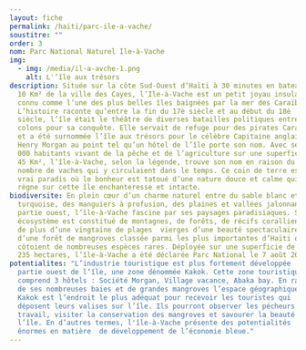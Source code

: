 ```yaml
---
layout: fiche
permalink: /haiti/parc-ile-a-vache/
soustitre: ""
order: 3
nom: Parc National Naturel Ile-à-Vache
img:
  - img: /media/il-a-avche-1.png
    alt: L'’île aux trésors
description: Située sur la côte Sud-Ouest d’Haïti à 30 minutes en bateau soit à
  10 Km² de la ville des Cayes, l’Ile-à-Vache est un petit joyau insulaire
  connu comme l’une des plus belles îles baignées par la mer des Caraïbes.
  L’histoire raconte qu’entre la fin du 17è siècle et au début du 18è
  siècle, l’île était le théâtre de diverses batailles politiques entre les
  colons pour sa conquête. Elle servait de refuge pour des pirates Caraïbes
  et a été surnommée l’île aux trésors pour le célèbre Capitaine anglais
  Henry Morgan au point tel qu’un hôtel de l’île porte son nom. Avec ses 14
  000 habitants vivant de la pêche et de l’agriculture sur une superficie de
  45 Km², l’île-à-Vache, selon la légende, trouve son nom en raison du
  nombre de vaches qui y circulaient dans le temps. Ce coin de terre est un
  vrai paradis où le bonheur est tatoué d’une nature douce et calme qui
  règne sur cette île enchanteresse et intacte.
biodiversite: En plein cœur d’un charme naturel entre du sable blanc et une mer
  turquoise, des manguiers à profusion, des plaines et vallées jalonnant sa
  partie ouest, l’île-à-Vache fascine par ses paysages paradisiaques. Son
  écosystème est constitué de montagnes, de forêts, de récifs coralliens et
  de plus d’une vingtaine de plages  vierges d’une beauté spectaculaire,
  d’une forêt de mangroves classée parmi les plus importantes d’Haïti où se
  côtoient de nombreuses espèces rares. Déployée sur une superficie de 11
  235 hectares, l’île-à-Vache a été déclarée Parc National le 7 août 2013.
potentialites: "L’industrie touristique est plus fortement développée  dans la
  partie ouest de l’île, une zone dénommée Kakok. Cette zone touristique
  comprend 3 hôtels : Société Morgan, Village vacance, Abaka bay. En raison
  de ses nombreuses baies et de grandes mangroves l’espace géographique de
  Kakok est l’endroit le plus adéquat pour recevoir les touristes qui
  déposent leurs valises sur l’île. Ils pourront observer les pécheurs au
  travail, visiter la conservation des mangroves et savourer la beauté  de
  l’île. En d’autres termes, l'île-à-Vache présente des potentialités
  énormes en matière  de développement de l’économie bleue."
---
```

